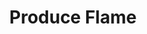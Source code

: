 ---
title: "Produce Flame"
index: "produce-flame"
permalink: /spells/produce-flame/
tags:
  - Spell
  - Cantrip
  - Conjuration
  - Damage
  - Fire
available_for:
  - Druid
level: "Cantrip"
school: "Conjuration"
comp:
  - V
  - S
duration: "10 Minutes"
attack: "Ranged"
effect: "Fire"
description: |
  A flickering flame appears in your hand. The flame remains there for the duration and harms neither you nor your equipment. The flame sheds bright light in a 10-foot radius and dim light for an additional 10 feet. The spell ends if you dismiss it as an action or if you cast it again.

  You can also attack with the flame, although doing so ends the spell. When you cast this spell, or as an action on a later turn, you can hurl the flame at a creature within 30 feet of you. Make a ranged spell attack. On a hit, the target takes 1d8 fire damage.

  This spell's damage increases by 1d8 when you reach 5th level (2d8), 11th level (3d8), and 17th level (4d8).
excerpt: "A flickering flame appears in your hand."
source: "Basic Rules"
---